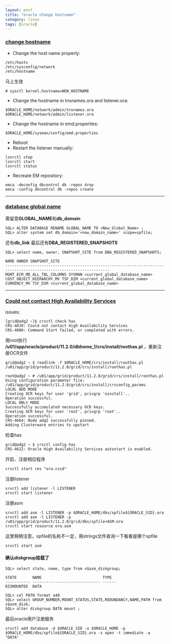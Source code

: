 ```yaml
---
layout: post
title: "oracle change hostname"
category: linux
tags: [oracle]
---
```


###  [change hostname](https://dbawiki.wordpress.com/2012/10/24/hostname-change-at-linux-with-oracle-db/)


+ Change the host name properly:

```
/etc/hosts
/etc/sysconfig/network
/etc/hostname
```

马上生效

```
# sysctl kernel.hostname=NEW_HOSTNAME
```

+ Change the hostname in tnsnames.ora and listener.ora:

```
$ORACLE_HOME/network/admin/tnsnames.ora
$ORACLE_HOME/network/admin/listener.ora
```

+ Change the hostname in emd.properties:

```
$ORACLE_HOME/sysman/config/emd.properties
```

+ Reboot
+ Restart the listener manually:

```
lsnrctl stop
lsnrctl start
lsnrctl status
```

+ Recreate EM repository:

```
emca -deconfig dbcontrol db -repos drop
emca -config dbcontrol db -repos create
```


---

###  [database global name](https://asktom.oracle.com/pls/apex/f?p=100:11:9676031980070::::P11_QUESTION_ID:9534418000346286724)

需留意**GLOBAL_NAME**和**db_domain**

```
SQL> ALTER DATABASE RENAME GLOBAL_NAME TO <New_Global_Name> ;
SQL> alter system set db_domain='<new_domain_name>' scope=spfile;
```

还有**db_link**
最后还有**DBA_REGISTERED_SNAPSHOTS**

```
SQL> select name, owner, SNAPSHOT_SITE from DBA_REGISTERED_SNAPSHOTS;

NAME OWNER SNAPSHOT_SITE
--------------------------------------------------------------------------------------------------------------------
MGMT_ECM_MD_ALL_TBL_COLUMNS SYSMAN <current_global_database_name>
COST_OBJECT_HIERARCHY_MV TSF_DIM <current_global_database_name>
CURRENCY_MV TSF_DIM <current_global_database_name>
```


---

### [Could not contact High Availability Services](https://blog.xuite.net/gem083/dba/221685456-How+to+Reconfigure+Oracle+HAS+%28High+Availability+Services%29+after+changing+hostname%3F)



issues:

```
[grid@adg2 ~]$ crsctl check has
CRS-4639: Could not contact High Availability Services
CRS-4000: Command Start failed, or completed with errors.
```


用root执行 **/u01/app/oracle/product/11.2.0/dbhome_1/crs/install/roothas.pl** ，重新注册OCR文件

```
grid@adg2 ~ $ readlink -f $ORACLE_HOME/crs/install/roothas.pl
/u01/app/grid/product/11.2.0/grid/crs/install/roothas.pl

root@adg2 ~ # /u01/app/grid/product/11.2.0/grid/crs/install/roothas.pl
Using configuration parameter file: /u01/app/grid/product/11.2.0/grid/crs/install/crsconfig_params
LOCAL ADD MODE 
Creating OCR keys for user 'grid', privgrp 'oinstall'..
Operation successful.
LOCAL ONLY MODE 
Successfully accumulated necessary OCR keys.
Creating OCR keys for user 'root', privgrp 'root'..
Operation successful.
CRS-4664: Node adg2 successfully pinned.
Adding Clusterware entries to upstart
```

检查has

```
grid@adg2 ~ $ crsctl config has
CRS-4622: Oracle High Availability Services autostart is enabled. 
```

开启、注册相应程序

```
crsctl start res "ora.cssd"
```

注册listener

```
srvctl add listener -l LISTENER
srvctl start listener
```

注册asm

```
srvctl add asm -l LISTENER -p $ORACLE_HOME/dbs/spfile${ORACLE_SID}.ora
srvctl add asm -l LISTENER -p /u01/app/grid/product/11.2.0/grid/dbs/spfile+ASM.ora
crsctl start resource ora.asm
```

这里稍稍注意，spfile的名称不一定，用strings文件查询一下看看是哪个spfile

```
srvctl start asm
```


#### 确认diskgroup挂载了

```
SQL> select state, name, type from v$asm_diskgroup;

STATE       NAME                           TYPE
----------- ------------------------------ ------
DISMOUNTED  DATA
```

```
SQL> col PATH format a40
SQL> select GROUP_NUMBER,MOUNT_STATUS,STATE,REDUNDANCY,NAME,PATH from v$asm_disk; 
SQL> alter diskgroup DATA mount ; 
```

最后oracle用户注册服务

```
srvctl add database -d $ORACLE_SID -o $ORACLE_HOME -p $ORACLE_HOME/dbs/spfile${ORACLE_SID}.ora -s open -t immediate -a "DATA"
```
